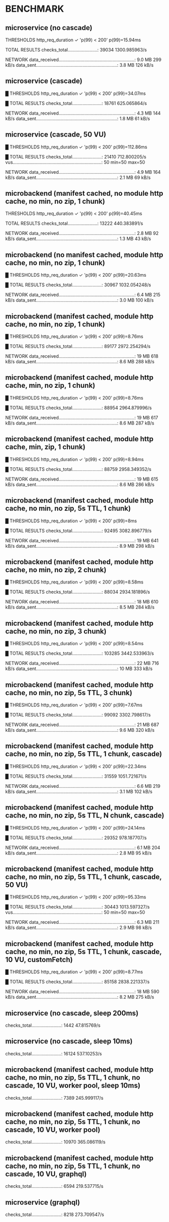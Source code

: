 # BENCHMARK

## microservice (no cascade)
THRESHOLDS 
    http_req_duration
    ✓ 'p(99) < 200' p(99)=15.94ms

TOTAL RESULTS 
    checks_total.......................: 39034   1300.985963/s

NETWORK
    data_received...........................................................: 9.0 MB 299 kB/s
    data_sent...............................................................: 3.8 MB 126 kB/s

## microservice (cascade)

█ THRESHOLDS 
    http_req_duration
    ✓ 'p(99) < 200' p(99)=34.07ms

█ TOTAL RESULTS 
    checks_total.......................: 18761   625.065864/s

NETWORK
    data_received...........................................................: 4.3 MB 144 kB/s
    data_sent...............................................................: 1.8 MB 61 kB/s

## microservice (cascade, 50 VU)

█ THRESHOLDS 
    http_req_duration
    ✓ 'p(99) < 200' p(99)=112.86ms

█ TOTAL RESULTS 
    checks_total.......................: 21410   712.800205/s
    vus.....................................................................: 50     min=50         max=50

NETWORK
    data_received...........................................................: 4.9 MB 164 kB/s
    data_sent...............................................................: 2.1 MB 69 kB/s


## microbackend (manifest cached, no module http cache, no min, no zip, 1 chunk)

THRESHOLDS 
    http_req_duration
    ✓ 'p(99) < 200' p(99)=40.45ms

TOTAL RESULTS 
    checks_total.......................: 13222   440.383891/s

NETWORK
    data_received...........................................................: 2.8 MB 92 kB/s
    data_sent...............................................................: 1.3 MB 43 kB/s

## microbackend (no manifest cached, module http cache, no min, no zip, 1 chunk)

█ THRESHOLDS 
    http_req_duration
    ✓ 'p(99) < 200' p(99)=20.63ms

█ TOTAL RESULTS 
    checks_total.......................: 30967   1032.054248/s

NETWORK
    data_received...........................................................: 6.4 MB 215 kB/s
    data_sent...............................................................: 3.0 MB 100 kB/s

## microbackend (manifest cached, module http cache, no min, no zip, 1 chunk)

█ THRESHOLDS 
    http_req_duration
    ✓ 'p(99) < 200' p(99)=8.76ms

█ TOTAL RESULTS 
    checks_total.......................: 89177   2972.254294/s

NETWORK
    data_received...........................................................: 19 MB  618 kB/s
    data_sent...............................................................: 8.6 MB 288 kB/s

## microbackend (manifest cached, module http cache, min, no zip, 1 chunk)

█ THRESHOLDS 
    http_req_duration
    ✓ 'p(99) < 200' p(99)=8.76ms

█ TOTAL RESULTS 
    checks_total.......................: 88954   2964.879996/s

NETWORK
    data_received...........................................................: 19 MB  617 kB/s
    data_sent...............................................................: 8.6 MB 287 kB/s

## microbackend (manifest cached, module http cache, min, zip, 1 chunk)

█ THRESHOLDS 
    http_req_duration
    ✓ 'p(99) < 200' p(99)=8.94ms

█ TOTAL RESULTS 
    checks_total.......................: 88759   2958.349352/s

NETWORK
    data_received...........................................................: 19 MB  615 kB/s
    data_sent...............................................................: 8.6 MB 286 kB/s

## microbackend (manifest cached, module http cache, no min, no zip, 5s TTL, 1 chunk)

█ THRESHOLDS 
    http_req_duration
    ✓ 'p(99) < 200' p(99)=8ms

█ TOTAL RESULTS 
    checks_total.......................: 92495   3082.896779/s

NETWORK
    data_received...........................................................: 19 MB  641 kB/s
    data_sent...............................................................: 8.9 MB 298 kB/s


## microbackend (manifest cached, module http cache, no min, no zip, 2 chunk)

█ THRESHOLDS 
    http_req_duration
    ✓ 'p(99) < 200' p(99)=8.58ms

█ TOTAL RESULTS 
    checks_total.......................: 88034   2934.181896/s

NETWORK
    data_received...........................................................: 18 MB  610 kB/s
    data_sent...............................................................: 8.5 MB 284 kB/s

## microbackend (manifest cached, module http cache, no min, no zip, 3 chunk)

█ THRESHOLDS 
    http_req_duration
    ✓ 'p(99) < 200' p(99)=8.54ms

█ TOTAL RESULTS 
    checks_total.......................: 103285  3442.533963/s

NETWORK
    data_received...........................................................: 22 MB  716 kB/s
    data_sent...............................................................: 10 MB  333 kB/s

## microbackend (manifest cached, module http cache, no min, no zip, 5s TTL, 3 chunk)

█ THRESHOLDS 
    http_req_duration
    ✓ 'p(99) < 200' p(99)=7.67ms

█ TOTAL RESULTS 
    checks_total.......................: 99092   3302.798617/s

NETWORK
    data_received...........................................................: 21 MB  687 kB/s
    data_sent...............................................................: 9.6 MB 320 kB/s

## microbackend (manifest cached, module http cache, no min, no zip, 5s TTL, 1 chunk, cascade)

█ THRESHOLDS 
    http_req_duration
    ✓ 'p(99) < 200' p(99)=22.34ms

█ TOTAL RESULTS 
    checks_total.......................: 31559   1051.721671/s

NETWORK
    data_received...........................................................: 6.6 MB 219 kB/s
    data_sent...............................................................: 3.1 MB 102 kB/s

## microbackend (manifest cached, module http cache, no min, no zip, 5s TTL, N chunk, cascade)

█ THRESHOLDS 
    http_req_duration
    ✓ 'p(99) < 200' p(99)=24.14ms

█ TOTAL RESULTS 
    checks_total.......................: 29352   978.187707/s

NETWORK
    data_received...........................................................: 6.1 MB 204 kB/s
    data_sent...............................................................: 2.8 MB 95 kB/s


## microbackend (manifest cached, module http cache, no min, no zip, 5s TTL, 1 chunk, cascade, 50 VU)

█ THRESHOLDS 
    http_req_duration
    ✓ 'p(99) < 200' p(99)=95.33ms

█ TOTAL RESULTS 
    checks_total.......................: 30443   1013.597327/s
    vus.....................................................................: 50     min=50         max=50

NETWORK
    data_received...........................................................: 6.3 MB 211 kB/s
    data_sent...............................................................: 2.9 MB 98 kB/s

## microbackend (manifest cached, module http cache, no min, no zip, 5s TTL, 1 chunk, cascade, 10 VU, customFetch)

█ THRESHOLDS 
    http_req_duration
    ✓ 'p(99) < 200' p(99)=8.77ms

█ TOTAL RESULTS 
    checks_total.......................: 85158   2838.221337/s

NETWORK
    data_received...........................................................: 18 MB  590 kB/s
    data_sent...............................................................: 8.2 MB 275 kB/s


## microservice (no cascade, sleep 200ms)
checks_total.......................: 1442    47.815769/s

## microservice (no cascade, sleep 10ms)
checks_total.......................: 16124   537.10253/s

## microbackend (manifest cached, module http cache, no min, no zip, 5s TTL, 1 chunk, no cascade, 10 VU, worker pool, sleep 10ms)
checks_total.......................: 7389    245.999117/s

## microbackend (manifest cached, module http cache, no min, no zip, 5s TTL, 1 chunk, no cascade, 10 VU, worker pool)
checks_total.......................: 10970   365.086119/s

## microbackend (manifest cached, module http cache, no min, no zip, 5s TTL, 1 chunk, no cascade, 10 VU, graphql)
checks_total.......................: 6594    219.537715/s

## microservice (graphql)
checks_total.......................: 8218    273.709547/s
